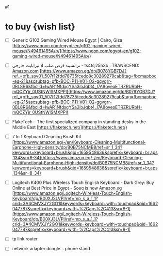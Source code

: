 #1 
# to buy {wish list}
- [ ] Generic G102 Gaming Wired Mouse Egypt | Cairo, Giza
	[https://www.noon.com/egypt-en/g102-gaming-wired-mouse/N49461495A/p/](https://www.noon.com/egypt-en/g102-gaming-wired-mouse/N49461495A/p/)
- [ ] ترانسيند قرص صلب 4 تيرابايت خارجي - ts4tsj25h3b : TRANSCEND: [Amazon.com](http://amazon.com/)
	[https://www.amazon.eg/dp/B078YGB7DJ?ref_=pfb_spv01_507f12fdd78735fcedc8c30289279cab&tag=fbcmapboc-eg-21&ascsubtag=pfb-BOC-P11-V01-O2-ggvgrr-0BL8R6&fbclid=IwAR1NfdxgYSa3ibJqbt4_I7A8oyeoETRZRURbH-mQCZYjr_0UStNWISMXPPI](https://www.amazon.eg/dp/B078YGB7DJ?ref_=pfb_spv01_507f12fdd78735fcedc8c30289279cab&tag=fbcmapboc-eg-21&ascsubtag=pfb-BOC-P11-V01-O2-ggvgrr-0BL8R6&fbclid=IwAR1NfdxgYSa3ibJqbt4_I7A8oyeoETRZRURbH-mQCZYjr_0UStNWISMXPPI)
- [ ] FlakeTech – The first specialized company in standing desks in the Middle East
	[https://flaketech.net/](https://flaketech.net/)
- [ ] 7 In 1 Keyboard Cleaning Brush Kit
	[https://www.amazon.eg/-/en/Keyboard-Cleaning-Multifunctional-Earphone-High-density/dp/B0B75NCMB8/ref=sr_1_34?keywords=keyboard+brush&qid=1659548636&sprefix=keyboard+br,aps,134&sr=8-34](https://www.amazon.eg/-/en/Keyboard-Cleaning-Multifunctional-Earphone-High-density/dp/B0B75NCMB8/ref=sr_1_34?keywords=keyboard+brush&qid=1659548636&sprefix=keyboard+br,aps,134&sr=8-34)

- [ ] Logitech K400 Plus Wireless Touch English Keyboard - Dark Grey: Buy Online at Best Price in Egypt - Souq is now [Amazon.eg](http://amazon.eg/)
	[https://www.amazon.eg/Logitech-Wireless-Touch-English-Keyboard/dp/B00XJ3LVPI/ref=mp_s_a_1_1?crid=3A4CMVXJY2GO1&keywords=keyboard+with+touchpad&qid=1662047787&sprefix=keyboard+with+%2Caps%2C413&sr=8-1](https://www.amazon.eg/Logitech-Wireless-Touch-English-Keyboard/dp/B00XJ3LVPI/ref=mp_s_a_1_1?crid=3A4CMVXJY2GO1&keywords=keyboard+with+touchpad&qid=1662047787&sprefix=keyboard+with+%2Caps%2C413&sr=8-1)

- [ ] tp link router
- [ ] network adapter dongle... phone stand



